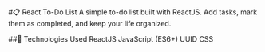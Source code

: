 #📋 React To-Do List
A simple to-do list built with ReactJS. Add tasks, mark them as completed, and keep your life organized.

##🚀 Technologies Used
ReactJS
JavaScript (ES6+)
UUID
CSS
